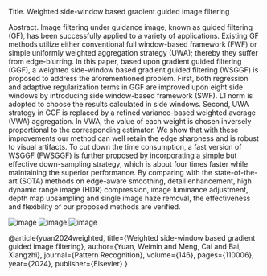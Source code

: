 Title. Weighted side-window based gradient guided image filtering

Abstract. Image filtering under guidance image, known as guided filtering (GF), has been successfully applied to a variety of applications. Existing GF methods utilize either conventional full window-based framework (FWF) or simple 
uniformly weighted aggregation strategy (UWA); thereby they suffer from edge-blurring. In this paper, based upon gradient guided filtering (GGF), a weighted side-window based gradient guided filtering (WSGGF) is 
proposed to address the aforementioned problem. First, both regression and adaptive regularization terms in GGF are improved upon eight side windows by introducing side window-based framework (SWF). L1 norm is adopted 
to choose the results calculated in side windows. Second, UWA strategy in GGF is replaced by a refined variance-based weighted average (VWA) aggregation. In VWA, the value of each weight is chosen inversely proportional 
to the corresponding estimator. We show that with these improvements our method can well retain the edge sharpness and is robust to visual artifacts. To cut down the time consumption, a fast version of WSGGF (FWSGGF) 
is further proposed by incorporating a simple but effective down-sampling strategy, which is about four times faster while maintaining the superior performance. By comparing with the state-of-the-art (SOTA) methods on 
edge-aware smoothing, detail enhancement, high dynamic range image (HDR) compression, image luminance adjustment, depth map upsampling and single image haze removal, the effectiveness and flexibility of our 
proposed methods are verified.

![image](https://github.com/user-attachments/assets/937bfc9d-487e-4684-b7c5-2607ad7af2ac)
![image](https://github.com/user-attachments/assets/11b2118b-c990-4516-b269-fe8baf02e339) 
![image](https://github.com/user-attachments/assets/92716547-bbf3-45fa-b313-03abc1ca7021)



@article{yuan2024weighted,
  title={Weighted side-window based gradient guided image filtering},
  author={Yuan, Weimin and Meng, Cai and Bai, Xiangzhi},
  journal={Pattern Recognition},
  volume={146},
  pages={110006},
  year={2024},
  publisher={Elsevier}
}
